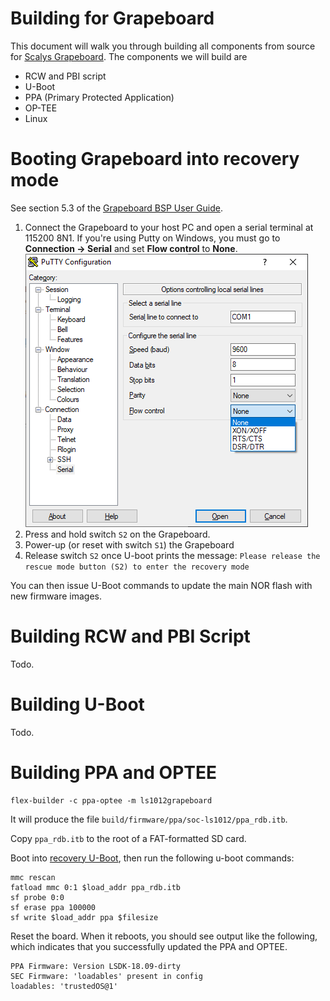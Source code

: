 Building for Grapeboard
============

This document will walk you through building all components from source for [Scalys Grapeboard](https://www.grapeboard.com/). The components we will build are
 - RCW and PBI script
 - U-Boot
 - PPA (Primary Protected Application)
 - OP-TEE
 - Linux

# Booting Grapeboard into recovery mode

See section 5.3 of the [Grapeboard BSP User Guide](https://www.grapeboard.com/wp-content/uploads/2018/05/scalys_grapeboard_bsp_user_guide_180518.pdf).

1. Connect the Grapeboard to your host PC and open a serial terminal at 115200 8N1. If you're using Putty on Windows, you must go to **Connection -> Serial** and set **Flow control** to **None**.
![Putty Flow Control](putty-flow-control.png)
1. Press and hold switch `S2` on the Grapeboard.
1. Power-up (or reset with switch `S1`) the Grapeboard
1. Release switch `S2` once U-boot prints the message: `Please release the rescue mode button (S2) to enter the recovery mode`

You can then issue U-Boot commands to update the main NOR flash with new firmware images.

# Building RCW and PBI Script

Todo.

# Building U-Boot

Todo.

# Building PPA and OPTEE

```
flex-builder -c ppa-optee -m ls1012grapeboard
```

It will produce the file `build/firmware/ppa/soc-ls1012/ppa_rdb.itb`.

Copy `ppa_rdb.itb` to the root of a FAT-formatted SD card.

Boot into [recovery U-Boot](#Booting-Grapeboard-into-recovery-mode), then run the following u-boot commands:

```
mmc rescan
fatload mmc 0:1 $load_addr ppa_rdb.itb
sf probe 0:0
sf erase ppa 100000
sf write $load_addr ppa $filesize
```

Reset the board. When it reboots, you should see output like the following, which indicates that you successfully updated the PPA and OPTEE.

```
PPA Firmware: Version LSDK-18.09-dirty
SEC Firmware: 'loadables' present in config
loadables: 'trustedOS@1'
```
